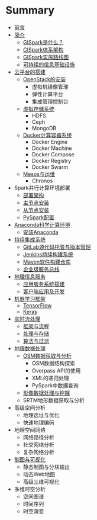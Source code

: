# Summary

* [前言](README.md)
* [简介](chapter1.md)
   * [GISpark是什么？](gisparkshi_shi_yao_ff1f.md)
   * [GISpark体系架构](gisparkti_xi_jia_gou.md)
   * [GISpark实施路线图](gisparkshi_shi_lu_xian_tu.md)
   * [可持续的信息基础设施](ke_chi_xu_de_xin_xi_ji_chu_she_shi.md)
* [云平台的搭建](yun_ping_tai_de_da_jian.md)
   * [OpenStack的安装](openstackde_an_zhuang.md)
       * 虚拟机镜像管理
       * 弹性计算平台
       * 集成管理控制台
   * [虚拟存储系统](xu_ni_cun_chu_xi_tong.md)
       * HDFS
       * Ceph
       * MongoDB
   * [Docker计算容器系统](dockerji_suan_rong_qi_xi_tong.md)
       * Docker Engine
       * Docker Machine
       * Docker Compose
       * Docker Registry
       * Docker Swarm
   * [Mesos与运维](mesosyu_yun_wei.md)
       * Chronos
* Spark并行计算环境部署
   * [部署架构](bu_shu_jia_gou.md)
   * [主节点安装](zhu_jie_dian_an_zhuang.md)
   * [从节点安装](cong_jie_dian_an_zhuang.md)
   * [PySpark配置](pysparkpei_zhi.md)
* [Anaconda科学计算环境](anacondake_xue_ji_suan_huan_jing.md)
   * [安装Anaconda](an_zhuang_anaconda.md)
* [持续集成系统](chi_xu_ji_cheng_xi_tong.md)
   * [GitLab源代码托管与版本管理](gitlabyuan_dai_ma_tuo_guan_yu_ban_ben_guan_li.md)
   * [Jenkins持续构建系统](jenkinschi_xu_gou_jian_xi_tong.md)
   * [Maven软件构建仓库](mavenruan_jian_gou_jian_cang_ku.md)
   * [企业级服务总线](qi_ye_ji_fu_wu_zong_xian.md)
* [地理信息服务](di_li_xin_xi_fu_wu.md)
   * [应用服务系统搭建](ying_yong_fu_wu_xi_tong_da_jian.md)
   * [客户端应用及开发](ke_hu_duan_ying_yong_ji_kai_fa.md)
* [机器学习框架](ji_qi_xue_xi_kuang_jia.md)
   * [TensorFlow](tensorflow.md)
   * [Keras](keras.md)
* [实时流处理](shi_shi_liu_chu_li.md)
   * [框架与流程](kuang_jia_yu_liu_cheng.md)
   * [处理与存储](chu_li_yu_cun_chu.md)
   * [算法与过滤](suan_fa_yu_guo_lv.md)
* [地理数据处理](di_li_shu_ju_chu_li.md)
   * [OSM数据获取与分析](osmshu_ju_huo_qu_yu_fen_xi.md)
       * OSM数据结构探索
       * Overpass API的使用
       * XML的递归处理
       * PySpark中数据查询
   * [影像数据处理与挖掘](ying_xiang_shu_ju_chu_li_yu_wa_jue.md)
   * SRTM地形数据获取与分析
* 高级空间分析
   * 地理选址与优化
   * 快速地理编码
* 地理空间网络
   * 网络路径分析
   * 社交网络分析
   * 复杂网络分析
* [制图与可视化](zhi_tu_yu_ke_shi_hua.md)
   * 静态制图与分块输出
   * 动态Web地图
   * 高级三维可视化
* 多维时空分析
   * 空间图谱
   * 时间序列
   * 时空演变


